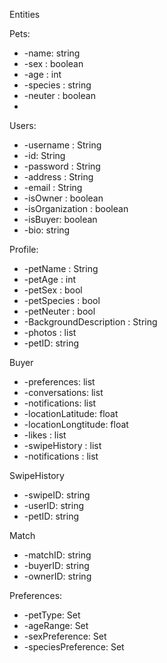 Entities

Pets:

- -name: string
- -sex : boolean
- -age : int
- -species : string
- -neuter : boolean
- 


Users:
- -username : String
- -id: String
- -password : String
- -address : String
- -email : String
- -isOwner : boolean
- -isOrganization : boolean
- -isBuyer: boolean
- -bio: string

Profile: 
- -petName : String
- -petAge : int
- -petSex : bool
- -petSpecies : bool
- -petNeuter : bool
- -BackgroundDescription : String
- -photos : list
- -petID: string

Buyer
- -preferences: list
- -conversations: list
- -notifications: list
- -locationLatitude: float
- -locationLongtitude: float
- -likes : list<userLikes>
- -swipeHistory : list<swipeHistory>
- -notifications : list

SwipeHistory
- -swipeID: string
- -userID: string
- -petID: string

Match
- -matchID: string
- -buyerID: string
- -ownerID: string

Preferences:
- -petType: Set<String>
- -ageRange: Set
- -sexPreference: Set<String>
- -speciesPreference: Set<String>




